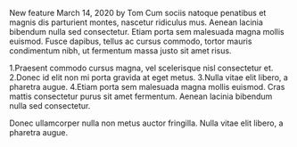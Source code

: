 New feature
March 14, 2020 by Tom
Cum sociis natoque penatibus et magnis dis parturient montes, nascetur ridiculus mus. Aenean lacinia bibendum nulla sed consectetur. Etiam porta sem malesuada magna mollis euismod. Fusce dapibus, tellus ac cursus commodo, tortor mauris condimentum nibh, ut fermentum massa justo sit amet risus.

1.Praesent commodo cursus magna, vel scelerisque nisl consectetur et.
2.Donec id elit non mi porta gravida at eget metus.
3.Nulla vitae elit libero, a pharetra augue.
4.Etiam porta sem malesuada magna mollis euismod. Cras mattis consectetur purus sit amet fermentum. Aenean lacinia bibendum nulla sed consectetur.

Donec ullamcorper nulla non metus auctor fringilla. Nulla vitae elit libero, a pharetra augue.